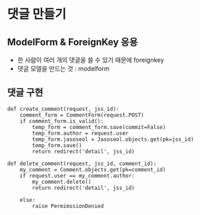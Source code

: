 # 댓글 만들기

## ModelForm & ForeignKey 응용
- 한 사람이 여러 개의 댓글을 쓸 수 있기 때문에 foreignkey
- 댓글 모델을 만드는 것 : modelform

## 댓글 구현
```
def create_comment(request, jss_id):
    comment_form = CommentForm(request.POST)
    if comment_form.is_valid():
        temp_form = comment_form.save(commit=False)
        temp_form.author = request.user
        temp_form.jasoseol = Jasoseol.objects.get(pk=jss_id)
        temp_form.save()
        return redirect('detail', jss_id)

def delete_comment(request, jss_id, comment_id):
    my_comment = Comment.objects.get(pk=comment_id)
    if request.user == my_comment.author:
        my_comment.delete()
        return redirect('detail', jss_id)

    else:
        raise PermimssionDenied
```